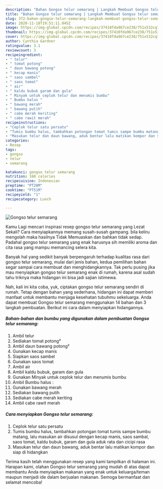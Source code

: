 ```yaml
---
description: "Bahan Gongso telur semarang | Langkah Membuat Gongso telur semarang Yang Bikin Ngiler"
title: "Bahan Gongso telur semarang | Langkah Membuat Gongso telur semarang Yang Bikin Ngiler"
slug: 372-bahan-gongso-telur-semarang-langkah-membuat-gongso-telur-semarang-yang-bikin-ngiler
date: 2020-11-18T19:51:11.045Z
image: https://img-global.cpcdn.com/recipes/37410fda967ce238/751x532cq70/gongso-telur-semarang-foto-resep-utama.jpg
thumbnail: https://img-global.cpcdn.com/recipes/37410fda967ce238/751x532cq70/gongso-telur-semarang-foto-resep-utama.jpg
cover: https://img-global.cpcdn.com/recipes/37410fda967ce238/751x532cq70/gongso-telur-semarang-foto-resep-utama.jpg
author: Cynthia Gardner
ratingvalue: 3.1
reviewcount: 3
recipeingredient:
- " telur"
- " tomat potong"
- " daun bawang potong"
- " kecap manis"
- " saos sambel"
- " saos tomat"
- " air"
- " kaldu bubuk garam dan gula"
- " Minyak untuk ceplok telur dan menumis bumbu"
- " Bumbu halus "
- " bawang merah"
- " bawang putih"
- " cabe merah keriting"
- " cabe rawit merah"
recipeinstructions:
- "Ceplok telur satu persatu"
- "Tumis bumbu halus, tambahkan potongan tomat tumis sampe bumbu matang, lalu masukan air disusul dengan kecap manis, saos sambal, saos tomat, kaldu bubuk, garam dan gula aduk rata dan cicipi rasa"
- "Masukan telur dan daun bawang, aduk bentar lalu matikan kompor dan siap di hidangkan"
categories:
- Resep
tags:
- gongso
- telur
- semarang

katakunci: gongso telur semarang 
nutrition: 160 calories
recipecuisine: Indonesian
preptime: "PT28M"
cooktime: "PT51M"
recipeyield: "1"
recipecategory: Lunch

---
```



![Gongso telur semarang](https://img-global.cpcdn.com/recipes/37410fda967ce238/751x532cq70/gongso-telur-semarang-foto-resep-utama.jpg)

Kamu Lagi mencari inspirasi resep gongso telur semarang yang Lezat Sekali? Cara menyiapkannya memang susah-susah gampang. bila keliru mengolah maka hasilnya Tidak Memuaskan dan bahkan tidak sedap. Padahal gongso telur semarang yang enak harusnya sih memiliki aroma dan cita rasa yang mampu memancing selera kita.



Banyak hal yang sedikit banyak berpengaruh terhadap kualitas rasa dari gongso telur semarang, mulai dari jenis bahan, kedua pemilihan bahan segar sampai cara membuat dan menghidangkannya. Tak perlu pusing jika mau menyiapkan gongso telur semarang enak di rumah, karena asal sudah tahu triknya maka hidangan ini bisa jadi sajian istimewa.


Nah, kali ini kita coba, yuk, ciptakan gongso telur semarang sendiri di rumah. Tetap dengan bahan yang sederhana, hidangan ini dapat memberi manfaat untuk membantu menjaga kesehatan tubuhmu sekeluarga. Anda dapat membuat Gongso telur semarang menggunakan 14 bahan dan 3 langkah pembuatan. Berikut ini cara dalam menyiapkan hidangannya.

<!--inarticleads1-->

##### Bahan-bahan dan bumbu yang digunakan dalam pembuatan Gongso telur semarang:

1. Ambil  telur
1. Sediakan  tomat potong²
1. Ambil  daun bawang potong²
1. Gunakan  kecap manis
1. Siapkan  saos sambel
1. Gunakan  saos tomat
1. Ambil  air
1. Ambil  kaldu bubuk, garam dan gula
1. Gunakan  Minyak untuk ceplok telur dan menumis bumbu
1. Ambil  Bumbu halus :
1. Gunakan  bawang merah
1. Sediakan  bawang putih
1. Sediakan  cabe merah keriting
1. Ambil  cabe rawit merah




<!--inarticleads2-->

##### Cara menyiapkan Gongso telur semarang:

1. Ceplok telur satu persatu
1. Tumis bumbu halus, tambahkan potongan tomat tumis sampe bumbu matang, lalu masukan air disusul dengan kecap manis, saos sambal, saos tomat, kaldu bubuk, garam dan gula aduk rata dan cicipi rasa
1. Masukan telur dan daun bawang, aduk bentar lalu matikan kompor dan siap di hidangkan




Terima kasih telah menggunakan resep yang kami tampilkan di halaman ini. Harapan kami, olahan Gongso telur semarang yang mudah di atas dapat membantu Anda menyiapkan makanan yang enak untuk keluarga/teman maupun menjadi ide dalam berjualan makanan. Semoga bermanfaat dan selamat mencoba!
